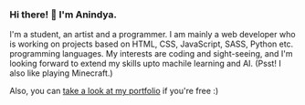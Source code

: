 ### Hi there! 👋 I'm Anindya.
I'm a student, an artist and a programmer. I am mainly a web developer who is working on projects based on HTML, CSS, JavaScript, SASS, Python etc. programming languages. My interests are coding and sight-seeing, and I'm looking forward to extend my skills upto machile learning and AI. (Psst! I also like playing Minecraft.)

Also, you can [take a look at my portfolio](https://shiddharth.github.io) if you're free :)
